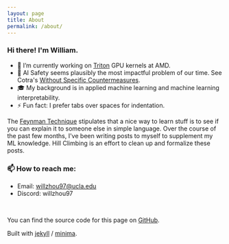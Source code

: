 ```yaml
---
layout: page
title: About
permalink: /about/
---
```



### Hi there! I'm William.
- 🌊 I’m currently working on [Triton](https://triton-lang.org/main/index.html) GPU kernels at AMD.
- 🔭 AI Safety seems plausibly the most impactful problem of our time. See Cotra's [Without Specific Countermeasures](https://www.lesswrong.com/posts/pRkFkzwKZ2zfa3R6H/without-specific-countermeasures-the-easiest-path-to).
- 🎓 My background is in applied machine learning and machine learning interpretability.
- ⚡ Fun fact: I prefer tabs over spaces for indentation.


The [Feynman Technique](https://en.wikipedia.org/wiki/Learning_by_teaching) stipulates that a nice way to learn stuff is to see if you can explain it to someone else in simple language. Over the course of the past few months, I've been writing posts to myself to supplement my ML knowledge. Hill Climbing is an effort to clean up and formalize these posts.

### 📫 How to reach me: 
- Email: <a href = "willzhou97@ucla.edu? subject = Contact&body = Message">
willzhou97@ucla.edu</a>
- Discord: willzhou97

<a href="https://sourcerer.io/wz-ml"><img src="https://img.shields.io/badge/Python-37%20commits-orange.svg" alt=""></a>  <a href="https://sourcerer.io/wz-ml"><img src="https://img.shields.io/badge/JavaScript-13%20commits-orange.svg" alt=""></a>

You can find the source code for this page on [GitHub](https://github.com/wz-ml/Hill-Climbing).


Built with [jekyll][jekyll-organization] / [minima](https://github.com/jekyll/minima).


[jekyll-organization]: https://github.com/jekyll